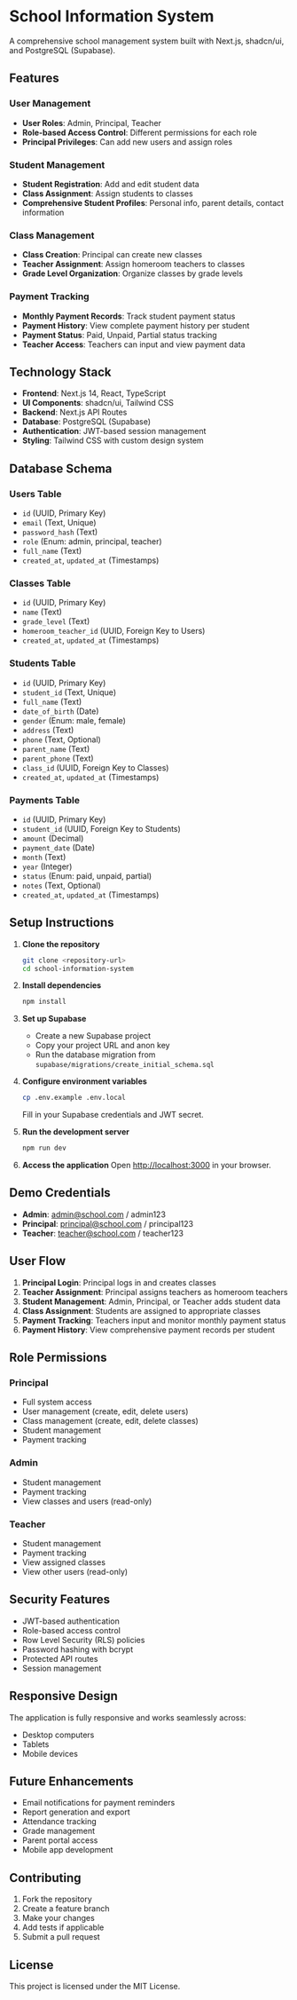# School Information System

A comprehensive school management system built with Next.js, shadcn/ui, and PostgreSQL (Supabase).

## Features

### User Management
- **User Roles**: Admin, Principal, Teacher
- **Role-based Access Control**: Different permissions for each role
- **Principal Privileges**: Can add new users and assign roles

### Student Management
- **Student Registration**: Add and edit student data
- **Class Assignment**: Assign students to classes
- **Comprehensive Student Profiles**: Personal info, parent details, contact information

### Class Management
- **Class Creation**: Principal can create new classes
- **Teacher Assignment**: Assign homeroom teachers to classes
- **Grade Level Organization**: Organize classes by grade levels

### Payment Tracking
- **Monthly Payment Records**: Track student payment status
- **Payment History**: View complete payment history per student
- **Payment Status**: Paid, Unpaid, Partial status tracking
- **Teacher Access**: Teachers can input and view payment data

## Technology Stack

- **Frontend**: Next.js 14, React, TypeScript
- **UI Components**: shadcn/ui, Tailwind CSS
- **Backend**: Next.js API Routes
- **Database**: PostgreSQL (Supabase)
- **Authentication**: JWT-based session management
- **Styling**: Tailwind CSS with custom design system

## Database Schema

### Users Table
- `id` (UUID, Primary Key)
- `email` (Text, Unique)
- `password_hash` (Text)
- `role` (Enum: admin, principal, teacher)
- `full_name` (Text)
- `created_at`, `updated_at` (Timestamps)

### Classes Table
- `id` (UUID, Primary Key)
- `name` (Text)
- `grade_level` (Text)
- `homeroom_teacher_id` (UUID, Foreign Key to Users)
- `created_at`, `updated_at` (Timestamps)

### Students Table
- `id` (UUID, Primary Key)
- `student_id` (Text, Unique)
- `full_name` (Text)
- `date_of_birth` (Date)
- `gender` (Enum: male, female)
- `address` (Text)
- `phone` (Text, Optional)
- `parent_name` (Text)
- `parent_phone` (Text)
- `class_id` (UUID, Foreign Key to Classes)
- `created_at`, `updated_at` (Timestamps)

### Payments Table
- `id` (UUID, Primary Key)
- `student_id` (UUID, Foreign Key to Students)
- `amount` (Decimal)
- `payment_date` (Date)
- `month` (Text)
- `year` (Integer)
- `status` (Enum: paid, unpaid, partial)
- `notes` (Text, Optional)
- `created_at`, `updated_at` (Timestamps)

## Setup Instructions

1. **Clone the repository**
   ```bash
   git clone <repository-url>
   cd school-information-system
   ```

2. **Install dependencies**
   ```bash
   npm install
   ```

3. **Set up Supabase**
   - Create a new Supabase project
   - Copy your project URL and anon key
   - Run the database migration from `supabase/migrations/create_initial_schema.sql`

4. **Configure environment variables**
   ```bash
   cp .env.example .env.local
   ```
   Fill in your Supabase credentials and JWT secret.

5. **Run the development server**
   ```bash
   npm run dev
   ```

6. **Access the application**
   Open [http://localhost:3000](http://localhost:3000) in your browser.

## Demo Credentials

- **Admin**: admin@school.com / admin123
- **Principal**: principal@school.com / principal123
- **Teacher**: teacher@school.com / teacher123

## User Flow

1. **Principal Login**: Principal logs in and creates classes
2. **Teacher Assignment**: Principal assigns teachers as homeroom teachers
3. **Student Management**: Admin, Principal, or Teacher adds student data
4. **Class Assignment**: Students are assigned to appropriate classes
5. **Payment Tracking**: Teachers input and monitor monthly payment status
6. **Payment History**: View comprehensive payment records per student

## Role Permissions

### Principal
- Full system access
- User management (create, edit, delete users)
- Class management (create, edit, delete classes)
- Student management
- Payment tracking

### Admin
- Student management
- Payment tracking
- View classes and users (read-only)

### Teacher
- Student management
- Payment tracking
- View assigned classes
- View other users (read-only)

## Security Features

- JWT-based authentication
- Role-based access control
- Row Level Security (RLS) policies
- Password hashing with bcrypt
- Protected API routes
- Session management

## Responsive Design

The application is fully responsive and works seamlessly across:
- Desktop computers
- Tablets
- Mobile devices

## Future Enhancements

- Email notifications for payment reminders
- Report generation and export
- Attendance tracking
- Grade management
- Parent portal access
- Mobile app development

## Contributing

1. Fork the repository
2. Create a feature branch
3. Make your changes
4. Add tests if applicable
5. Submit a pull request

## License

This project is licensed under the MIT License.